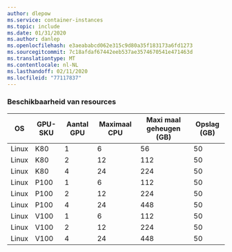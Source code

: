```yaml
---
author: dlepow
ms.service: container-instances
ms.topic: include
ms.date: 01/31/2020
ms.author: danlep
ms.openlocfilehash: e3aeababcd062e315c9d80a35f183173a6fd1273
ms.sourcegitcommit: 7c18afdaf67442eeb537ae3574670541e471463d
ms.translationtype: MT
ms.contentlocale: nl-NL
ms.lasthandoff: 02/11/2020
ms.locfileid: "77117837"
---
```

### <a name="resource-availability"></a>Beschikbaarheid van resources

| OS | GPU-SKU | Aantal GPU | Maximaal CPU | Maxi maal geheugen (GB) | Opslag (GB) |
| --- | --- | --- | --- | --- | --- |
| Linux | K80 | 1 | 6 | 56 | 50 |
| Linux | K80 | 2 | 12 | 112 | 50 |
| Linux | K80 | 4 | 24 | 224 | 50 |
| Linux | P100 | 1 | 6 | 112 | 50 |
| Linux | P100 | 2 | 12 | 224 | 50 |
| Linux | P100 | 4 | 24 | 448 | 50 |
| Linux | V100 | 1 | 6 | 112 | 50 |
| Linux | V100 | 2 | 12 | 224 | 50 |
| Linux | V100 | 4 | 24 | 448 | 50 |
